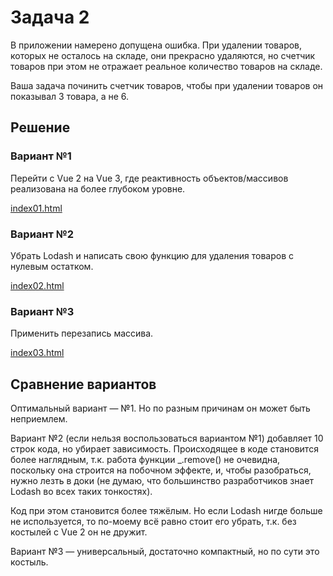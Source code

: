 # Задача 2

В приложении намерено допущена ошибка. При удалении товаров, которых не осталось на складе, они прекрасно удаляются, но счетчик товаров при этом не отражает реальное количество товаров на складе.

Ваша задача починить счетчик товаров, чтобы при удалении товаров он показывал 3 товара, а не 6.

## Решение

### Вариант №1

Перейти с Vue 2 на Vue 3, где реактивность объектов/массивов реализована на более глубоком уровне.

[index01.html](./index01.html)

### Вариант №2

Убрать Lodash и написать свою функцию для удаления товаров с нулевым остатком.

[index02.html](./index02.html)

### Вариант №3

Применить перезапись массива.

[index03.html](./index03.html)

## Сравнение вариантов

Оптимальный вариант — №1. Но по разным причинам он может быть неприемлем.

Вариант №2 (если нельзя воспользоваться вариантом №1) добавляет 10 строк кода, но убирает зависимость. Происходящее в коде становится более наглядным, т.к. работа функции _.remove() не очевидна, поскольку она строится на побочном эффекте, и, чтобы разобраться, нужно лезть в доки (не думаю, что большинство разработчиков знает Lodash во всех таких тонкостях).

Код при этом становится более тяжёлым. Но если Lodash нигде больше не используется, то по-моему всё равно стоит его убрать, т.к. без костылей с Vue 2 он не дружит.

Вариант №3 — универсальный, достаточно компактный, но по сути это костыль.
